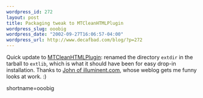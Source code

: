 ```yaml
--- 
wordpress_id: 272
layout: post
title: Packaging tweak to MTCleanHTMLPlugin
wordpress_slug: ooobig
wordpress_date: "2002-09-27T16:06:57-04:00"
wordpress_url: http://www.decafbad.com/blog/?p=272
---
```

Quick update to <a href="http://www.decafbad.com/twiki/bin/view/Main/MTCleanHTMLPlugin">MTCleanHTMLPlugin</a>:  renamed the directory <code>extdir</code> in the tarball to <code>extlib</code>, which is what it should have been for easy drop-in installation.  Thanks to <a href="http://www.inluminent.com/weblog/">John of illuminent.com</a>, whose weblog gets me funny looks at work.  :)
<!--more-->
shortname=ooobig

